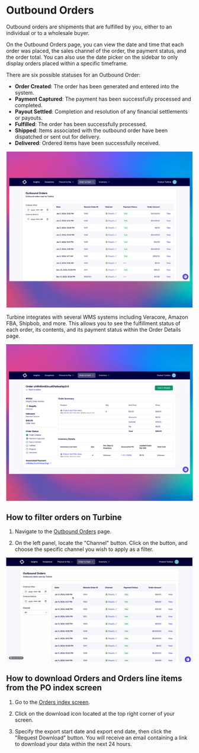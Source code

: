 # Outbound Orders

Outbound orders are shipments that are fulfilled by you, either to an individual or to a wholesale buyer. 

On the Outbound Orders page, you can view the date and time that each order was placed, the sales channel of the order, the payment status, and the order total. You can also use the date picker on the sidebar to only display orders placed within a specific timeframe.

There are six possible statuses for an Outbound Order:

* **Order Created**: The order has been generated and entered into the system.
* **Payment Captured**: The payment has been successfully processed and completed.
* **Payout Settled**: Completion and resolution of any financial settlements or payouts.
* **Fulfilled**: The order has been successfully processed.
* **Shipped**: Items associated with the outbound order have been dispatched or sent out for delivery.
* **Delivered**: Ordered items have been successfully received.

![Order Index Page](../../static/img/outbound_orders.png)

Turbine integrates with several WMS systems including Veracore, Amazon FBA, Shipbob, and more. This allows you to see the fulfillment status of each order, its contents, and its payment status within the Order Details page.

![Order Index Page](../../static/img/outbound_orders2.png)

## How to filter orders on Turbine

1. Navigate to the [Outbound Orders](https://app.helloturbine.com/app/outbound-orders) page.

2. On the left panel, locate the "Channel" button. Click on the button, and choose the specific channel you wish to apply as a filter.

![Order Index Page](../../static/img/filter_order.gif)

## How to download Orders and Orders line items from the PO index screen 

1. Go to the [Orders index screen](https://app.helloturbine.com/app/outbound-orders).

2. Click on the download icon located at the top right corner of your screen.

3. Specify the export start date and export end date, then click the "Request Download" button. You will receive an email containing a link to download your data within the next 24 hours.
